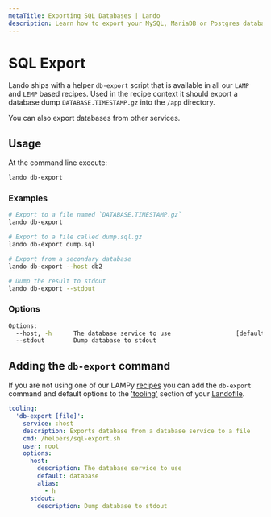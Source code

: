 ```yaml
---
metaTitle: Exporting SQL Databases | Lando
description: Learn how to export your MySQL, MariaDB or Postgres databases from Lando.
---
```


# SQL Export

<GuideHeader />

Lando ships with a helper `db-export` script that is available in all our `LAMP` and `LEMP` based recipes. Used in the recipe context it should export a database dump `DATABASE.TIMESTAMP.gz` into the `/app` directory.

You can also export databases from other services.

## Usage

At the command line execute:

```bash
lando db-export
```

### Examples

```bash
# Export to a file named `DATABASE.TIMESTAMP.gz`
lando db-export

# Export to a file called dump.sql.gz
lando db-export dump.sql

# Export from a secondary database
lando db-export --host db2

# Dump the result to stdout
lando db-export --stdout
```

### Options

```bash
Options:
  --host, -h      The database service to use                  [default: "database"]
  --stdout        Dump database to stdout
```

## Adding the `db-export` command

If you are not using one of our LAMPy [recipes](./../config/recipes.md) you can add the `db-export` command and default options to the ['tooling'](./../config/tooling.md) section of your [Landofile](./../config/lando.md).

```yaml
tooling:
  'db-export [file]':
    service: :host
    description: Exports database from a database service to a file
    cmd: /helpers/sql-export.sh
    user: root
    options:
      host:
        description: The database service to use
        default: database
        alias:
          - h
      stdout:
        description: Dump database to stdout
```

<GuideFooter repo="https://github.com/lando/lando/tree/master/examples/sql-export" />
<Newsletter />
